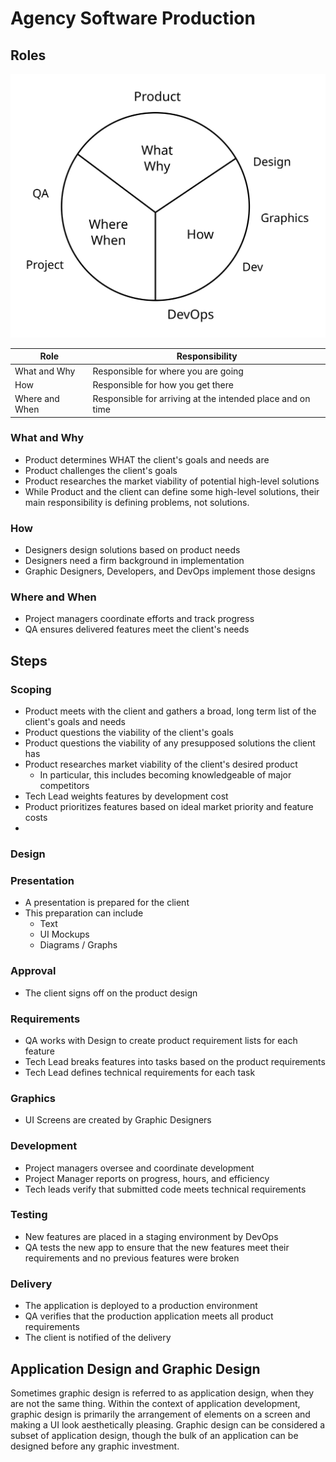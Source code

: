 # Agency Software Production

## Roles

![](images\roles.svg)

| Role           | Responsibility                                             |
| -------------- | ---------------------------------------------------------- |
| What and Why   | Responsible for where you are going                        |
| How            | Responsible for how you get there                          |
| Where and When | Responsible for arriving at the intended place and on time |



### What and Why

* Product determines WHAT the client's goals and needs are
* Product challenges the client's goals
* Product researches the market viability of potential high-level solutions
* While Product and the client can define some high-level solutions, their main responsibility is defining problems, not solutions.

### How

* Designers design solutions based on product needs
* Designers need a firm background in implementation
* Graphic Designers, Developers, and DevOps implement those designs

### Where and When

* Project managers coordinate efforts and track progress
* QA ensures delivered features meet the client's needs

## Steps

### Scoping

* Product meets with the client and gathers a broad, long term list of the client's goals and needs
* Product questions the viability of the client's goals
* Product questions the viability of any presupposed solutions the client has
* Product researches market viability of the client's desired product
  * In particular, this includes becoming knowledgeable of major competitors
* Tech Lead weights features by development cost
* Product prioritizes features based on ideal market priority and feature costs
* 

### Design

### Presentation

* A presentation is prepared for the client
* This preparation can include
  * Text
  * UI Mockups
  * Diagrams / Graphs

### Approval

* The client signs off on the product design

### Requirements

* QA works with Design to create product requirement lists for each feature
* Tech Lead breaks features into tasks based on the product requirements
* Tech Lead defines technical requirements for each task

### Graphics

* UI Screens are created by Graphic Designers

### Development

* Project managers oversee and coordinate development
* Project Manager reports on progress, hours, and efficiency
* Tech leads verify that submitted code meets technical requirements

### Testing

* New features are placed in a staging environment by DevOps
* QA tests the new app to ensure that the new features meet their requirements and no previous features were broken

### Delivery

* The application is deployed to a production environment
* QA verifies that the production application meets all product requirements
* The client is notified of the delivery

## Application Design and Graphic Design

Sometimes graphic design is referred to as application design, when they are not the same thing.  Within the context of application development, graphic design is primarily the arrangement of elements on a screen and making a UI look aesthetically pleasing.  Graphic design can be considered a subset of application design, though the bulk of an application can be designed before any graphic investment.

